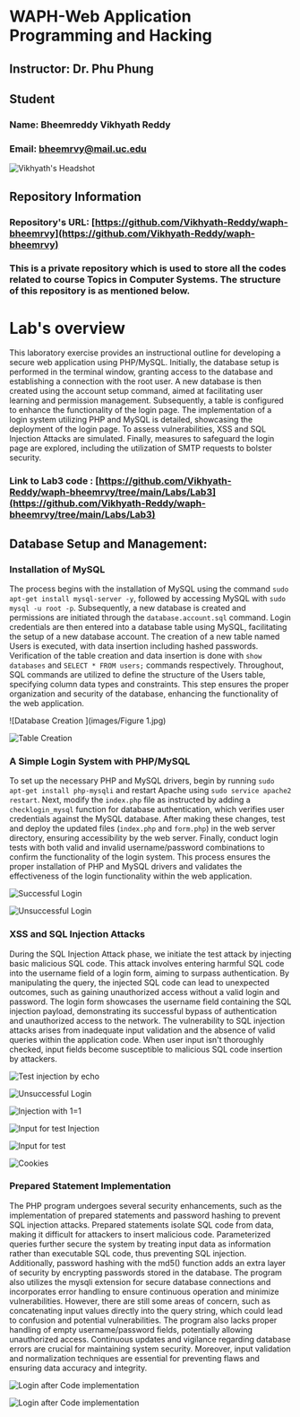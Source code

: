 # WAPH-Web Application Programming and Hacking

## Instructor: Dr. Phu Phung

## Student

### Name: Bheemreddy Vikhyath Reddy
### Email: bheemrvy@mail.uc.edu

![Vikhyath's Headshot](images/headshot.jpg)

## Repository Information
### Repository's URL: [https://github.com/Vikhyath-Reddy/waph-bheemrvy](https://github.com/Vikhyath-Reddy/waph-bheemrvy)
### This is a private repository which is used to store all the codes related to course Topics in Computer Systems. The structure of this repository is as mentioned below.


# Lab's overview

This laboratory exercise provides an instructional outline for developing a secure web application using PHP/MySQL. Initially, the database setup is performed in the terminal window, granting access to the database and establishing a connection with the root user. A new database is then created using the account setup command, aimed at facilitating user learning and permission management. Subsequently, a table is configured to enhance the functionality of the login page. The implementation of a login system utilizing PHP and MySQL is detailed, showcasing the deployment of the login page. To assess vulnerabilities, XSS and SQL Injection Attacks are simulated. Finally, measures to safeguard the login page are explored, including the utilization of SMTP requests to bolster security.

### Link to Lab3 code : [https://github.com/Vikhyath-Reddy/waph-bheemrvy/tree/main/Labs/Lab3](https://github.com/Vikhyath-Reddy/waph-bheemrvy/tree/main/Labs/Lab3)

## Database Setup and Management:

### Installation of MySQL

The process begins with the installation of MySQL using the command `sudo apt-get install mysql-server -y`, followed by accessing MySQL with `sudo mysql -u root -p`. Subsequently, a new database is created and permissions are initiated through the `database.account.sql` command. Login credentials are then entered into a database table using MySQL, facilitating the setup of a new database account. The creation of a new table named Users is executed, with data insertion including hashed passwords. Verification of the table creation and data insertion is done with `show databases` and `SELECT * FROM users;` commands respectively. Throughout, SQL commands are utilized to define the structure of the Users table, specifying column data types and constraints. This step ensures the proper organization and security of the database, enhancing the functionality of the web application.

![Database Creation ](images/Figure 1.jpg)

![Table Creation](images/Figure2.jpg)

### A Simple Login System with PHP/MySQL

To set up the necessary PHP and MySQL drivers, begin by running `sudo apt-get install php-mysqli` and restart Apache using `sudo service apache2 restart`. Next, modify the `index.php` file as instructed by adding a `checklogin_mysql` function for database authentication, which verifies user credentials against the MySQL database. After making these changes, test and deploy the updated files (`index.php` and `form.php`) in the web server directory, ensuring accessibility by the web server. Finally, conduct login tests with both valid and invalid username/password combinations to confirm the functionality of the login system. This process ensures the proper installation of PHP and MySQL drivers and validates the effectiveness of the login functionality within the web application.

![Successful Login](images/Figure3.jpg)

![Unsuccessful Login](images/Figure4.jpg)

### XSS and SQL Injection Attacks


During the SQL Injection Attack phase, we initiate the test attack by injecting basic malicious SQL code. This attack involves entering harmful SQL code into the username field of a login form, aiming to surpass authentication. By manipulating the query, the injected SQL code can lead to unexpected outcomes, such as gaining unauthorized access without a valid login and password. The login form showcases the username field containing the SQL injection payload, demonstrating its successful bypass of authentication and unauthorized access to the network. The vulnerability to SQL injection attacks arises from inadequate input validation and the absence of valid queries within the application code. When user input isn't thoroughly checked, input fields become susceptible to malicious SQL code insertion by attackers.

![Test injection by echo](images/Figure5.jpg)

![Unsuccessful Login](images/Figure6.jpg)

![Injection with 1=1](images/Figure7.jpg)

![ Input for test Injection](images/Figure8.jpg)

![ Input for test](images/Figure9.jpg)

![ Cookies](images/Figure10.jpg)

### Prepared Statement Implementation

The PHP program undergoes several security enhancements, such as the implementation of prepared statements and password hashing to prevent SQL injection attacks. Prepared statements isolate SQL code from data, making it difficult for attackers to insert malicious code. Parameterized queries further secure the system by treating input data as information rather than executable SQL code, thus preventing SQL injection. Additionally, password hashing with the md5() function adds an extra layer of security by encrypting passwords stored in the database. The program also utilizes the mysqli extension for secure database connections and incorporates error handling to ensure continuous operation and minimize vulnerabilities. However, there are still some areas of concern, such as concatenating input values directly into the query string, which could lead to confusion and potential vulnerabilities. The program also lacks proper handling of empty username/password fields, potentially allowing unauthorized access. Continuous updates and vigilance regarding database errors are crucial for maintaining system security. Moreover, input validation and normalization techniques are essential for preventing flaws and ensuring data accuracy and integrity.

![Login after Code implementation](images/Figure11.jpg)

![Login after Code implementation](images/Figure12.jpg)
